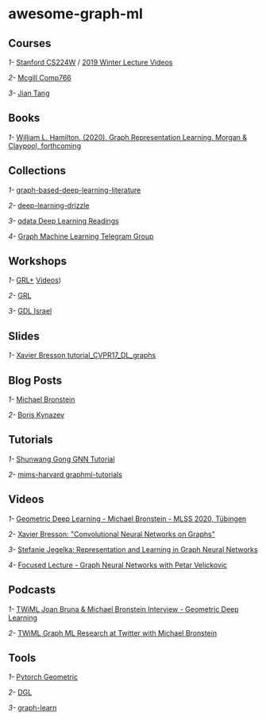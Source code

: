 # awesome-graph-ml

## Courses

*1-* <a href="http://web.stanford.edu/class/cs224w/">Stanford CS224W</a> / <a href="http://snap.stanford.edu/class/cs224w-videos-2019/">2019 Winter Lecture Videos</a>
     
*2-* <a href="https://cs.mcgill.ca/~wlh/comp766/">Mcgill Comp766</a>

*3-* <a href="https://jian-tang.com/teaching/graph2019">Jian Tang</a>

## Books

*1-* <a href="https://www.cs.mcgill.ca/~wlh/grl_book/files/GRL_Book.pdf">William L. Hamilton. (2020). Graph Representation Learning. Morgan & Claypool, forthcoming</a>

## Collections

*1-*  <a href="https://github.com/naganandy/graph-based-deep-learning-literature">graph-based-deep-learning-literature</a>

*2-*  <a href="https://deep-learning-drizzle.github.io/#graphnn">deep-learning-drizzle</a>

*3-*  <a href="https://qdata.github.io/deep2Read//aReadingsIndexByCategory/#2Graphs">qdata Deep Learning Readings</a>

*4-*  <a href="https://t.me/graphML">Graph Machine Learning Telegram Group</a>

## Workshops

*1-* <a href="https://grlplus.github.io">GRL+</a> <a href="https://slideslive.com/icml-2020/graph-representation-learning-and-beyond-grl">Videos</a>)

*2-* <a href="https://grlearning.github.io">GRL</a>

*3-* <a href="http://gdl-israel.github.io/">GDL Israel</a>

## Slides

*1-* <a href="https://www.dropbox.com/s/appafg1fumb6u7f/tutorial_CVPR17_DL_graphs.pdf?dl=0">Xavier Bresson tutorial_CVPR17_DL_graphs</a>

## Blog Posts

*1-* <a href="https://towardsdatascience.com/@michael.bronstein">Michael Bronstein</a>

*2-* <a href="https://medium.com/@BorisAKnyazev">Boris Kynazev</a>

## Tutorials

*1-*  <a href="https://github.com/sw-gong/GNN-Tutorial">Shunwang Gong GNN Tutorial</a>

*2-*  <a href="https://github.com/mims-harvard/graphml-tutorials">mims-harvard graphml-tutorials</a>

## Videos

*1-* <a href="https://www.youtube.com/watch?v=8kTxTX0eBRA">Geometric Deep Learning - Michael Bronstein - MLSS 2020, Tübingen</a>

*2-* <a href="https://www.youtube.com/watch?v=v3jZRkvIOIM">Xavier Bresson: "Convolutional Neural Networks on Graphs"</a>

*3-* <a href="https://www.youtube.com/watch?v=Rr0pBFGcnjw&list=PL05umP7R6ij1qBaWovWYINzgFZJrBey4L&index=14&t=0s">Stefanie Jegelka: Representation and Learning in Graph Neural Networks</a> 

*4-* <a href="https://www.youtube.com/watch?v=fpb3j33RfTc&feature=youtu.be">Focused Lecture - Graph Neural Networks with Petar Velickovic</a>

## Podcasts

*1-* <a href="https://www.youtube.com/watch?v=Qtgep2CEExY">TWiML Joan Bruna & Michael Bronstein Interview - Geometric Deep Learning</a>

*2-* <a href="https://buff.ly/39nVvIY">TWiML Graph ML Research at Twitter with Michael Bronstein</a>

## Tools

*1-* <a href="https://github.com/rusty1s/pytorch_geometric">Pytorch Geometric</a>

*2-* <a href=https://github.com/dmlc/dgl>DGL</a>

*3-* <a href="https://github.com/alibaba/graph-learn">graph-learn</a>

